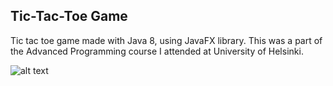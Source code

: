## Tic-Tac-Toe Game

Tic tac toe game made with Java 8, using JavaFX library. 
This was a part of the Advanced Programming course I attended at University of Helsinki.

![alt text](https://raw.githubusercontent.com/thecodebasesite/tic-tac-toe/master/docs/tic-tac-toe.png)
